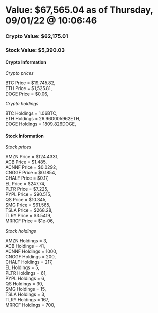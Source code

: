 # Value: $67,565.04 as of Thursday, 09/01/22 @ 10:06:46 

### Crypto Value: $62,175.01

### Stock Value: $5,390.03

#### Crypto Information 
*Crypto prices* 

BTC Price = $19,745.82,  
ETH Price = $1,525.81,  
DOGE Price = $0.06,  


*Crypto holdings* 

BTC Holdings = 1.06BTC,  
ETH Holdings = 26.960005962ETH,  
DOGE Holdings = 1809.826DOGE,  


#### Stock Information 

*Stock prices* 

AMZN Price = $124.4331,  
ACB Price = $1.485,  
ACNNF Price = $0.0292,  
CNGGF Price = $0.1854,  
CHALF Price = $0.17,  
EL Price = $247.74,  
PLTR Price = $7.225,  
PYPL Price = $90.515,  
QS Price = $10.345,  
SMG Price = $61.565,  
TSLA Price = $268.28,  
TLRY Price = $3.5419,  
MRRCF Price = $1e-06,  


*Stock holdings* 

AMZN Holdings = 3,  
ACB Holdings = 41,  
ACNNF Holdings = 1000,  
CNGGF Holdings = 200,  
CHALF Holdings = 217,  
EL Holdings = 5,  
PLTR Holdings = 61,  
PYPL Holdings = 6,  
QS Holdings = 30,  
SMG Holdings = 15,  
TSLA Holdings = 3,  
TLRY Holdings = 167,  
MRRCF Holdings = 700,  


